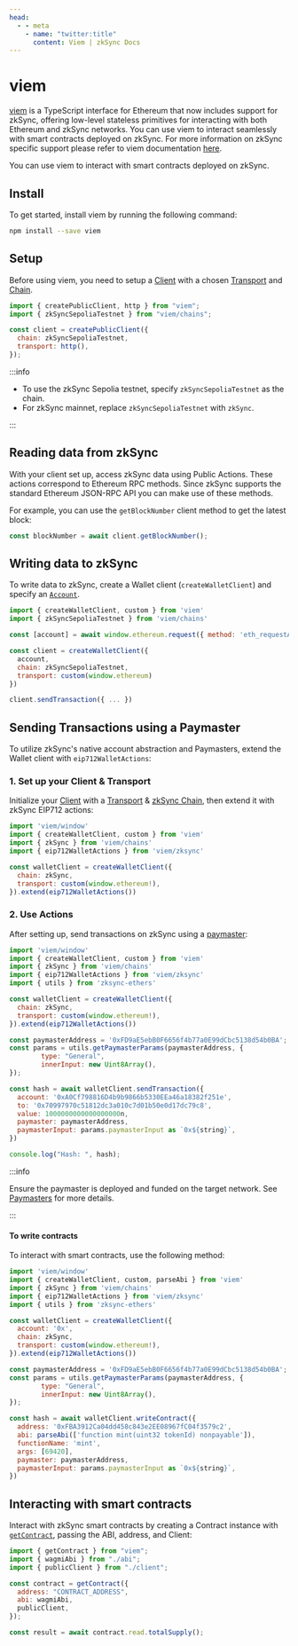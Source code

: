 ```yaml
---
head:
  - - meta
    - name: "twitter:title"
      content: Viem | zkSync Docs
---
```


# viem

[viem](https://viem.sh/) is a TypeScript interface for Ethereum that now includes support for zkSync, offering low-level stateless primitives for interacting with both Ethereum and zkSync networks. You can use viem to interact seamlessly with smart contracts deployed on zkSync. For more information on zkSync specific support please refer to viem documentation [here](https://viem.sh/docs/chains/zksync).

You can use viem to interact with smart contracts deployed on zkSync.

## Install

To get started, install viem by running the following command:

```bash
npm install --save viem
```

## Setup

Before using viem, you need to setup a [Client](https://viem.sh/docs/clients/intro.html) with a chosen [Transport](https://viem.sh/docs/clients/intro.html) and [Chain](https://viem.sh/docs/clients/chains.html).

```javascript
import { createPublicClient, http } from "viem";
import { zkSyncSepoliaTestnet } from "viem/chains";

const client = createPublicClient({
  chain: zkSyncSepoliaTestnet,
  transport: http(),
});
```

:::info

- To use the zkSync Sepolia testnet, specify `zkSyncSepoliaTestnet` as the chain.
- For zkSync mainnet, replace `zkSyncSepoliaTestnet` with `zkSync`.

:::

## Reading data from zkSync

With your client set up, access zkSync data using Public Actions. These actions correspond to Ethereum RPC methods. Since zkSync supports the standard Ethereum JSON-RPC API you can make use of these methods.

For example, you can use the `getBlockNumber` client method to get the latest block:

```javascript
const blockNumber = await client.getBlockNumber();
```

## Writing data to zkSync

To write data to zkSync, create a Wallet client (`createWalletClient`) and specify an [`Account`](https://ethereum.org/en/developers/docs/accounts/).

```javascript
import { createWalletClient, custom } from 'viem'
import { zkSyncSepoliaTestnet } from 'viem/chains'

const [account] = await window.ethereum.request({ method: 'eth_requestAccounts' })

const client = createWalletClient({
  account,
  chain: zkSyncSepoliaTestnet,
  transport: custom(window.ethereum)
})

client.sendTransaction({ ... })
```

## Sending Transactions using a Paymaster

To utilize zkSync's native account abstraction and Paymasters, extend the Wallet client with `eip712WalletActions`:

### 1. Set up your Client & Transport

Initialize your [Client](/docs/clients/intro) with a [Transport](/docs/clients/intro) & [zkSync Chain](https://viem.sh/docs/chains/zksync), then extend it with zkSync EIP712 actions:

```javascript
import 'viem/window'
import { createWalletClient, custom } from 'viem'
import { zkSync } from 'viem/chains'
import { eip712WalletActions } from 'viem/zksync'

const walletClient = createWalletClient({
  chain: zkSync,
  transport: custom(window.ethereum!),
}).extend(eip712WalletActions())
```

### 2. Use Actions

After setting up, send transactions on zkSync using a [paymaster](https://docs.zksync.io/build/developer-reference/account-abstraction.html#paymasters):

```javascript
import 'viem/window'
import { createWalletClient, custom } from 'viem'
import { zkSync } from 'viem/chains'
import { eip712WalletActions } from 'viem/zksync'
import { utils } from 'zksync-ethers'

const walletClient = createWalletClient({
  chain: zkSync,
  transport: custom(window.ethereum!),
}).extend(eip712WalletActions())

const paymasterAddress = '0xFD9aE5ebB0F6656f4b77a0E99dCbc5138d54b0BA';
const params = utils.getPaymasterParams(paymasterAddress, {
        type: "General",
        innerInput: new Uint8Array(),
});

const hash = await walletClient.sendTransaction({
  account: '0xA0Cf798816D4b9b9866b5330EEa46a18382f251e',
  to: '0x70997970c51812dc3a010c7d01b50e0d17dc79c8',
  value: 1000000000000000000n,
  paymaster: paymasterAddress,
  paymasterInput: params.paymasterInput as `0x${string}`,
})

console.log("Hash: ", hash);
```

:::info

Ensure the paymaster is deployed and funded on the target network. See [Paymasters](https://docs.zksync.io/build/developer-reference/account-abstraction.html#paymasters) for more details.

:::

#### To write contracts

To interact with smart contracts, use the following method:

```javascript
import 'viem/window'
import { createWalletClient, custom, parseAbi } from 'viem'
import { zkSync } from 'viem/chains'
import { eip712WalletActions } from 'viem/zksync'
import { utils } from 'zksync-ethers'

const walletClient = createWalletClient({
  account: '0x',
  chain: zkSync,
  transport: custom(window.ethereum!),
}).extend(eip712WalletActions())

const paymasterAddress = '0xFD9aE5ebB0F6656f4b77a0E99dCbc5138d54b0BA';
const params = utils.getPaymasterParams(paymasterAddress, {
        type: "General",
        innerInput: new Uint8Array(),
});

const hash = await walletClient.writeContract({
  address: '0xFBA3912Ca04dd458c843e2EE08967fC04f3579c2',
  abi: parseAbi(['function mint(uint32 tokenId) nonpayable']),
  functionName: 'mint',
  args: [69420],
  paymaster: paymasterAddress,
  paymasterInput: params.paymasterInput as `0x${string}`,
})
```

## Interacting with smart contracts

Interact with zkSync smart contracts by creating a Contract instance with [`getContract`](https://viem.sh/docs/contract/getContract.html), passing the ABI, address, and Client:

```javascript
import { getContract } from "viem";
import { wagmiAbi } from "./abi";
import { publicClient } from "./client";

const contract = getContract({
  address: "CONTRACT_ADDRESS",
  abi: wagmiAbi,
  publicClient,
});

const result = await contract.read.totalSupply();
```
